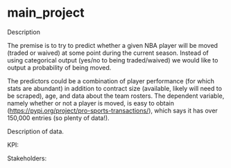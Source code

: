 # main_project

Description

The premise is to try to predict whether a given NBA player will be moved (traded or waived) at some point during the current season. Instead of using categorical output (yes/no to being traded/waived) we would like to output a probability of being moved.

The predictors could be a combination of player performance (for which stats are abundant) in addition to contract size (available, likely will need to be scraped), age, and data about the team rosters. The dependent variable, namely whether or not a player is moved, is easy to obtain (https://pypi.org/project/pro-sports-transactions/), which says it has over 150,000 entries (so plenty of data!).

Description of data.

KPI:

Stakeholders:
